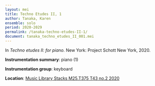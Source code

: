 ```yaml
---
layout: mei
title: Techno Etudes II, 1
author: Tanaka, Karen 
ensemble: solo
period: 2020-2029
permalink: /tanaka-techno-etudes-II-1/
document: tanaka_techno_etudes_II_001.mei
---
```


In *Techno etudes II: for piano.* New York: Project Schott New York, 2020.

**Instrumentation summary**: piano (1) 

**Instrumentation group**: keyboard

**Location**: <a href="https://tufts.primo.exlibrisgroup.com/permalink/01TUN_INST/1kc9gia/alma991018306187303851" target="_blank">Music Library Stacks M25.T375 T43 no.2 2020</a>
